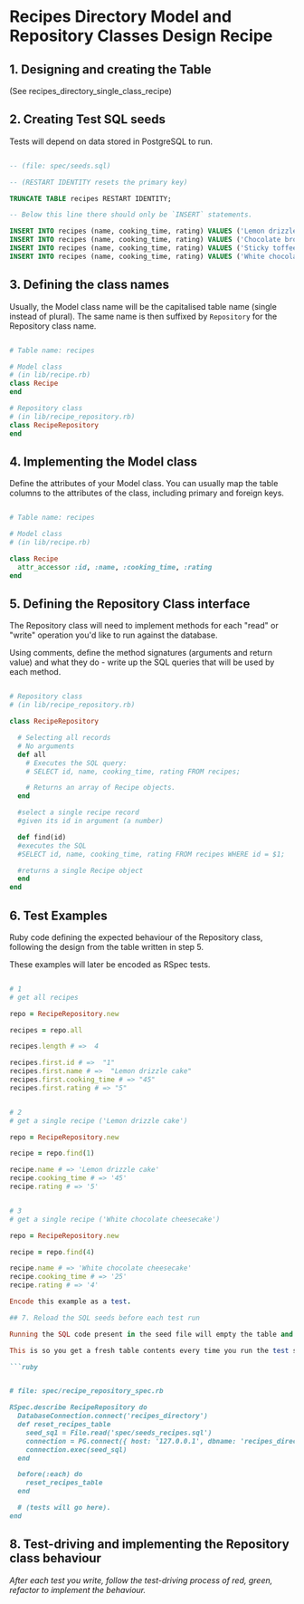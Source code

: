# Recipes Directory Model and Repository Classes Design Recipe


## 1. Designing and creating the Table

(See recipes_directory_single_class_recipe)


## 2. Creating Test SQL seeds

Tests will depend on data stored in PostgreSQL to run.

```sql

-- (file: spec/seeds.sql)

-- (RESTART IDENTITY resets the primary key)

TRUNCATE TABLE recipes RESTART IDENTITY; 

-- Below this line there should only be `INSERT` statements.

INSERT INTO recipes (name, cooking_time, rating) VALUES ('Lemon drizzle cake', '45', '5');
INSERT INTO recipes (name, cooking_time, rating) VALUES ('Chocolate brownie', '40', '3');
INSERT INTO recipes (name, cooking_time, rating) VALUES ('Sticky toffee pudding', '30', '4');
INSERT INTO recipes (name, cooking_time, rating) VALUES ('White chocolate cheesecake', '25', '4');

```
## 3. Defining the class names

Usually, the Model class name will be the capitalised table name (single instead of plural). The same name is then suffixed by `Repository` for the Repository class name.

```ruby

# Table name: recipes

# Model class
# (in lib/recipe.rb)
class Recipe
end

# Repository class
# (in lib/recipe_repository.rb)
class RecipeRepository
end
```

## 4. Implementing the Model class

Define the attributes of your Model class. You can usually map the table columns to the attributes of the class, including primary and foreign keys.

```ruby

# Table name: recipes

# Model class
# (in lib/recipe.rb)

class Recipe
  attr_accessor :id, :name, :cooking_time, :rating
end

```


## 5. Defining the Repository Class interface

The Repository class will need to implement methods for each "read" or "write" operation you'd like to run against the database.

Using comments, define the method signatures (arguments and return value) and what they do - write up the SQL queries that will be used by each method.

```ruby

# Repository class
# (in lib/recipe_repository.rb)

class RecipeRepository

  # Selecting all records
  # No arguments
  def all
    # Executes the SQL query:
    # SELECT id, name, cooking_time, rating FROM recipes;

    # Returns an array of Recipe objects.
  end

  #select a single recipe record
  #given its id in argument (a number)

  def find(id)
  #executes the SQL
  #SELECT id, name, cooking_time, rating FROM recipes WHERE id = $1;

  #returns a single Recipe object
  end
end
```

## 6. Test Examples

Ruby code defining the expected behaviour of the Repository class, following the design from the table written in step 5.

These examples will later be encoded as RSpec tests.

```ruby

# 1
# get all recipes

repo = RecipeRepository.new

recipes = repo.all

recipes.length # =>  4

recipes.first.id # =>  "1"
recipes.first.name # =>  "Lemon drizzle cake"
recipes.first.cooking_time # => "45"
recipes.first.rating # => "5"

```

```ruby

# 2
# get a single recipe ('Lemon drizzle cake')

repo = RecipeRepository.new

recipe = repo.find(1)

recipe.name # => 'Lemon drizzle cake'
recipe.cooking_time # => '45'
recipe.rating # => '5'

```
```ruby

# 3
# get a single recipe ('White chocolate cheesecake')

repo = RecipeRepository.new

recipe = repo.find(4)

recipe.name # => 'White chocolate cheesecake'
recipe.cooking_time # => '25'
recipe.rating # => '4'

Encode this example as a test.

## 7. Reload the SQL seeds before each test run

Running the SQL code present in the seed file will empty the table and re-insert the seed data.

This is so you get a fresh table contents every time you run the test suite.

```ruby


# file: spec/recipe_repository_spec.rb

RSpec.describe RecipeRepository do
  DatabaseConnection.connect('recipes_directory')
  def reset_recipes_table
    seed_sq1 = File.read('spec/seeds_recipes.sql')
    connection = PG.connect({ host: '127.0.0.1', dbname: 'recipes_directory' })
    connection.exec(seed_sql)
  end

  before(:each) do
    reset_recipes_table
  end

  # (tests will go here).
end
```

## 8. Test-driving and implementing the Repository class behaviour

_After each test you write, follow the test-driving process of red, green, refactor to implement the behaviour._

<!-- BEGIN GENERATED SECTION DO NOT EDIT -->



<!-- END GENERATED SECTION DO NOT EDIT -->